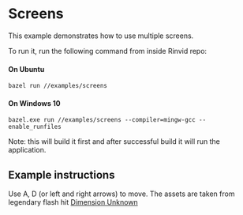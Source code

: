 # Screens

This example demonstrates how to use multiple screens.

To run it, run the following command from inside Rinvid repo:

#### On Ubuntu

    bazel run //examples/screens

#### On Windows 10

    bazel.exe run //examples/screens --compiler=mingw-gcc --enable_runfiles  

Note: this will build it first and after successful build it will run the application.

## Example instructions

Use A, D (or left and right arrows) to move. The assets are taken from legendary flash hit [Dimension Unknown](https://www.newgrounds.com/portal/view/565210) 